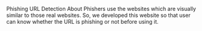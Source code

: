 Phishing URL Detection
About Phishers use the websites which are visually similar to those real websites. So, we developed this website so that user can know whether the URL is phishing or not before using it. 
